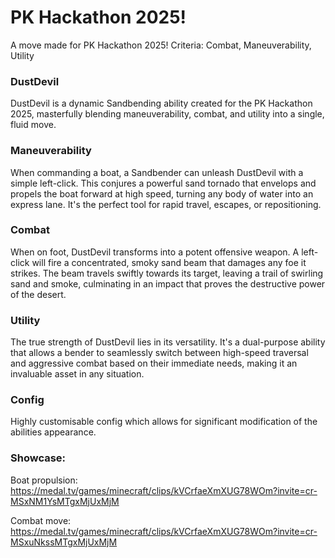 # PK Hackathon 2025!
A move made for PK Hackathon 2025!
Criteria: Combat, Maneuverability, Utility

### DustDevil
DustDevil is a dynamic Sandbending ability created for the PK Hackathon 2025, masterfully blending maneuverability, combat, and utility into a single, fluid move.

### Maneuverability
When commanding a boat, a Sandbender can unleash DustDevil with a simple left-click. This conjures a powerful sand tornado that envelops and propels the boat forward at high speed, turning any body of water into an express lane. It's the perfect tool for rapid travel, escapes, or repositioning.

### Combat
When on foot, DustDevil transforms into a potent offensive weapon. A left-click will fire a concentrated, smoky sand beam that damages any foe it strikes. The beam travels swiftly towards its target, leaving a trail of swirling sand and smoke, culminating in an impact that proves the destructive power of the desert.

### Utility
The true strength of DustDevil lies in its versatility. It's a dual-purpose ability that allows a bender to seamlessly switch between high-speed traversal and aggressive combat based on their immediate needs, making it an invaluable asset in any situation.

### Config
Highly customisable config which allows for significant modification of the abilities appearance.

### Showcase:
Boat propulsion:
https://medal.tv/games/minecraft/clips/kVCrfaeXmXUG78WOm?invite=cr-MSxNM1YsMTgxMjUxMjM 

Combat move:
https://medal.tv/games/minecraft/clips/kVCrfaeXmXUG78WOm?invite=cr-MSxuNkssMTgxMjUxMjM 

